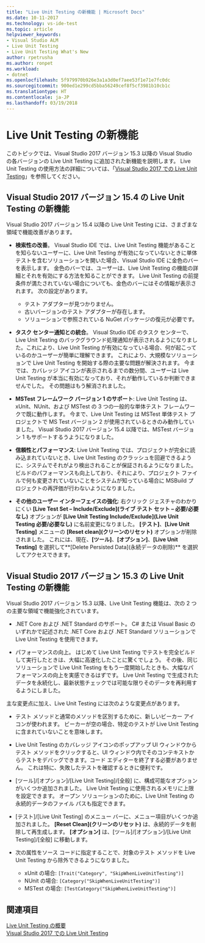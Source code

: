 ```yaml
---
title: "Live Unit Testing の新機能 | Microsoft Docs"
ms.date: 10-11-2017
ms.technology: vs-ide-test
ms.topic: article
helpviewer_keywords:
- Visual Studio ALM
- Live Unit Testing
- Live Unit Testing What's New
author: rpetrusha
ms.author: ronpet
ms.workload:
- dotnet
ms.openlocfilehash: 5f979970b926e3a1a3d0ef7aee53f1e71e7fc0dc
ms.sourcegitcommit: 900ed1e299cd5bba56249cef8f5cf3981b10cb1c
ms.translationtype: HT
ms.contentlocale: ja-JP
ms.lasthandoff: 03/19/2018
---
```

# <a name="whats-new-in-live-unit-testing"></a>Live Unit Testing の新機能

このトピックでは、Visual Studio 2017 バージョン 15.3 以降の Visual Studio の各バージョンの Live Unit Testing に追加された新機能を説明します。 Live Unit Testing の使用方法の詳細については、「[Visual Studio 2017 での Live Unit Testing](live-unit-testing.md)」を参照してください。

## <a name="whats-new-in-live-unit-testing-for-visual-studio-2017-version-154"></a>Visual Studio 2017 バージョン 15.4 の Live Unit Testing の新機能

Visual Studio 2017 バージョン 15.4 以降の Live Unit Testing には、さまざまな領域で機能改善があります。

- **検索性の改善**。 Visual Studio IDE では、Live Unit Testing 機能があることを知らないユーザーに、Live Unit Testing が有効になっていないときに単体テストを含むソリューションを開いた場合、Visual Studio IDE に金色のバーを表示します。 金色のバーでは、ユーザーは、Live Unit Testing の機能の詳細とそれを有効にする方法を知ることができます。 Live Unit Testing の前提条件が満たされていない場合についても、金色のバーにはその情報が表示されます。 次の設定があります。

   - テスト アダプターが見つかりません。
   - 古いバージョンのテスト アダプターが存在します。
   - ソリューションで参照されている NuGet パッケージの復元が必要です。 

- **タスク センター通知との統合**。 Visual Studio IDE のタスク センターで、Live Unit Testing のバックグラウンド処理通知が表示されるようになりました。これにより、Live Unit Testing が有効になっている場合、何が起こっているのかユーザーが簡単に理解できます。 これにより、大規模なソリューションで Live Unit Testing を開始する際の主要な問題が解決されます。 今までは、カバレッジ アイコンが表示されるまでの数分間、ユーザーは Live Unit Testing が本当に有効になっており、それが動作しているか判断できませんでした。 その問題はもう解消されました。

- **MSTest フレームワーク バージョン 1 のサポート**: Live Unit Testing は、xUnit、NUnit、および MSTest の 3 つの一般的な単体テスト フレームワークで既に動作します。 今まで、Live Unit Testing は MSTest 単体テスト プロジェクトで MS Test バージョン 2 が使用されているときのみ動作していました。 Visual Studio 2017 バージョン 15.4 以降では、MSTest バージョン 1 もサポートするうようになりました。 

- **信頼性とパフォーマンス**: Live Unit Testing では、プロジェクトが完全に読み込まれていないとき、Live Unit Testing のクラッシュを回避できるように、システムでそれがより検出されることが保証されるようになりました。 ビルドのパフォーマンスも向上しており、それにより、プロジェクト ファイルで何も変更されていないことをシステムが知っている場合に MSBuild プロジェクトの再評価が行わないようになりました。  

- **その他のユーザー インターフェイスの強化**: 右クリック ジェスチャのわかりにくい **[Live Test Set – Include/Exclude]\(ライブ テスト セット – 必要/必要なし\)** オプションが **[Live Unit Testing Include/Exclude]\(Live Unit Testing 必要/必要なし\)** に名前変更になりました。 **[テスト]**、**[Live Unit Testing]** メニューの **[Reset clean]\(クリーンのリセット\)** オプションが削除されました。 これには、現在、**[ツール]**、**[オプション]**、**[Live Unit Testing]** を選択して**[Delete Persisted Data]\(永続データの削除\)** を選択してアクセスできます。

## <a name="whats-new-in-live-unit-testing-for-visual-studio-2017-version-153"></a>Visual Studio 2017 バージョン 15.3 の Live Unit Testing の新機能

Visual Studio 2017 バージョン 15.3 以降、Live Unit Testing 機能は、次の 2 つの主要な領域で機能強化されています。

- .NET Core および .NET Standard のサポート。 C# または Visual Basic のいずれかで記述された .NET Core および .NET Standard ソリューションで Live Unit Testing を使用できます。
 
-  パフォーマンスの向上。 はじめて Live Unit Testing でテストを完全ビルドして実行したときは、大幅に高速化したことに驚くでしょう。 その後、同じソリューションで Live Unit Testing をもう一度開始したときも、大幅なパフォーマンスの向上を実感できるはずです。 Live Unit Testing で生成されたデータを永続化し、最新状態チェックでは可能な限りそのデータを再利用するようにしました。 
 
主な変更点に加え、Live Unit Testing には次のような変更点があります。 

- テスト メソッドと通常のメソッドを区別するために、新しいビーカー アイコンが使われます。 ビーカーが空の場合、特定のテストが Live Unit Testing に含まれていないことを意味します。 

- Live Unit Testing のカバレッジ アイコンのポップアップ UI ウィンドウからテスト メソッドをクリックすると、UI ウィンドウ内でそのコンテキストからテストをデバッグできます。コード エディターを終了する必要がありません。 これは特に、失敗したテストを確認するときに便利です。  

- [ツール]/[オプション]/[Live Unit Testing]/[全般] に、構成可能なオプションがいくつか追加されました。 Live Unit Testing に使用されるメモリに上限を設定できます。 オープン ソリューションのために、Live Unit Testing の永続的データのファイル パスも指定できます。 

- [テスト]/[Live Unit Testing] のメニュー バーに、メニュー項目がいくつか追加されました。 **[Reset Clean]\(クリーンのリセット\)** は、永続的データを削除して再生成します。 **[オプション]** は、[ツール]/[オプション]/[Live Unit Testing]/[全般] に移動します。
  
- 次の属性をソース コードに指定することで、対象のテスト メソッドを Live Unit Testing から除外できるようになりました。
   - xUnit の場合: `[Trait("Category", "SkipWhenLiveUnitTesting")]`
   - NUnit の場合: `[Category("SkipWhenLiveUnitTesting")]`
   - MSTest の場合: `[TestCategory("SkipWhenLiveUnitTesting")]`

## <a name="see-also"></a>関連項目
[Live Unit Testing の概要](live-unit-testing-intro.md)   
[Visual Studio 2017 での Live Unit Testing](live-unit-testing.md)

